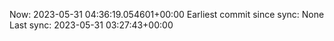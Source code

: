Now: 2023-05-31 04:36:19.054601+00:00 Earliest commit since sync: None Last sync: 2023-05-31 03:27:43+00:00
